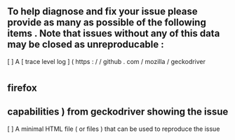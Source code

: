 To
help
diagnose
and
fix
your
issue
please
provide
as
many
as
possible
of
the
following
items
.
Note
that
issues
without
any
of
this
data
may
be
closed
as
unreproducable
:
-
[
]
A
[
trace
level
log
]
(
https
:
/
/
github
.
com
/
mozilla
/
geckodriver
#
firefox
-
capabilities
)
from
geckodriver
showing
the
issue
-
[
]
A
minimal
HTML
file
(
or
files
)
that
can
be
used
to
reproduce
the
issue

